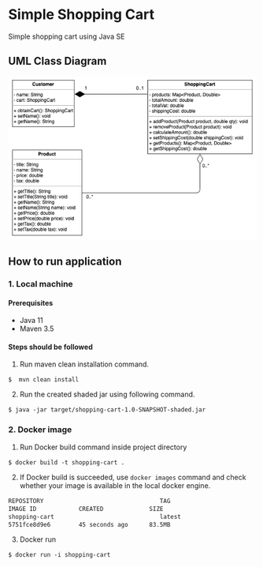 # Simple Shopping Cart
Simple shopping cart using Java SE

## UML Class Diagram

![alt text](shopping-cart.png)

## How to run application

### 1. Local machine

#### Prerequisites

- Java 11
- Maven 3.5

#### Steps should be followed
1. Run maven clean installation command.
```
$  mvn clean install
```

2. Run the created shaded jar using following command.
```
$ java -jar target/shopping-cart-1.0-SNAPSHOT-shaded.jar
```

### 2. Docker image

1. Run Docker build command inside project directory
```
$ docker build -t shopping-cart .
```

2. If Docker build is succeeded, use `docker images` command and check whether your image is available in the local docker engine.
```
REPOSITORY                                 TAG                                 IMAGE ID            CREATED             SIZE
shopping-cart                              latest                              5751fce8d9e6        45 seconds ago      83.5MB
```

3. Docker run
```
$ docker run -i shopping-cart
```
